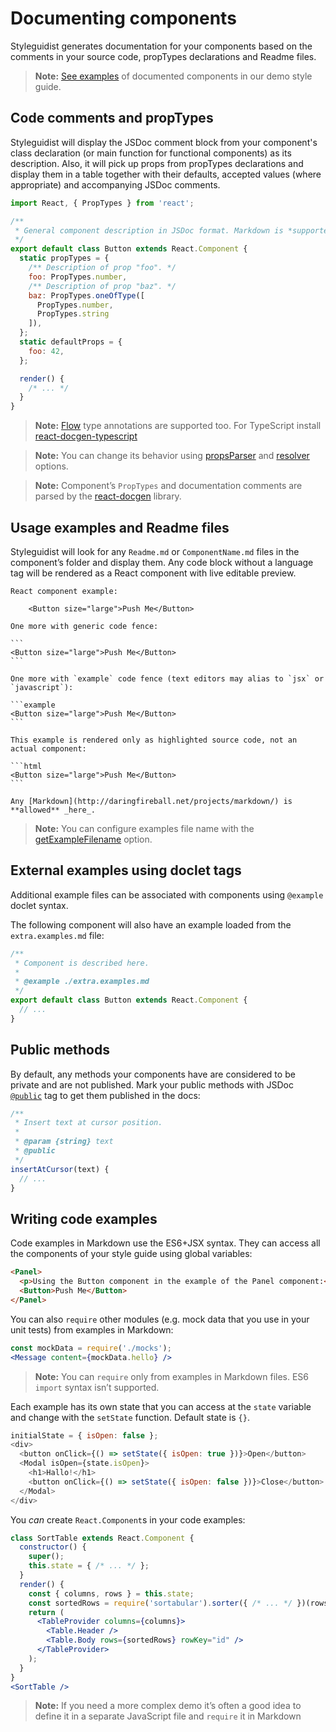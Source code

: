 # Documenting components

Styleguidist generates documentation for your components based on the comments in your source code, propTypes declarations and Readme files.

> **Note:** [See examples](../examples/basic/lib/components) of documented components in our demo style guide.

## Code comments and propTypes

Styleguidist will display the JSDoc comment block from your component's class declaration (or main function for functional components) as its description. Also, it will pick up props from propTypes declarations and display them in a table together with their defaults, accepted values (where appropriate) and accompanying JSDoc comments.

```javascript
import React, { PropTypes } from 'react';

/**
 * General component description in JSDoc format. Markdown is *supported*.
 */
export default class Button extends React.Component {
  static propTypes = {
    /** Description of prop "foo". */
    foo: PropTypes.number,
    /** Description of prop "baz". */
    baz: PropTypes.oneOfType([
      PropTypes.number,
      PropTypes.string
    ]),
  };
  static defaultProps = {
    foo: 42,
  };

  render() {
    /* ... */
  }
}
```

> **Note:** [Flow](https://flowtype.org/) type annotations are supported too. For TypeScript install [react-docgen-typescript](https://github.com/pvasek/react-docgen-typescript)

> **Note:** You can change its behavior using [propsParser](Configuration.md#propsparser) and [resolver](Configuration.md#resolver) options.

> **Note:** Component’s `PropTypes` and documentation comments are parsed by the [react-docgen](https://github.com/reactjs/react-docgen) library.

## Usage examples and Readme files

Styleguidist will look for any `Readme.md` or `ComponentName.md` files in the component’s folder and display them. Any code block without a language tag will be rendered as a  React component with live editable preview.

    React component example:

        <Button size="large">Push Me</Button>

    One more with generic code fence:

    ```
    <Button size="large">Push Me</Button>
    ```

    One more with `example` code fence (text editors may alias to `jsx` or `javascript`):

    ```example
    <Button size="large">Push Me</Button>
    ```

    This example is rendered only as highlighted source code, not an actual component:

    ```html
    <Button size="large">Push Me</Button>
    ```

    Any [Markdown](http://daringfireball.net/projects/markdown/) is **allowed** _here_.

> **Note:** You can configure examples file name with the [getExampleFilename](Configuration.md#getexamplefilename) option.

## External examples using doclet tags

Additional example files can be associated with components using `@example` doclet syntax.

The following component will also have an example loaded from the `extra.examples.md` file:

```javascript
/**
 * Component is described here.
 *
 * @example ./extra.examples.md
 */
export default class Button extends React.Component {
  // ...
}
```

## Public methods

By default, any methods your components have are considered to be private and are not published. Mark your public methods with JSDoc [`@public`](http://usejsdoc.org/tags-public.html) tag to get them published in the docs:

```javascript
/**
 * Insert text at cursor position.
 *
 * @param {string} text
 * @public
 */
insertAtCursor(text) {
  // ...
}
```

## Writing code examples

Code examples in Markdown use the ES6+JSX syntax. They can access all the components of your style guide using global variables:

```html
<Panel>
  <p>Using the Button component in the example of the Panel component:</p>
  <Button>Push Me</Button>
</Panel>
```

You can also `require` other modules (e.g. mock data that you use in your unit tests) from examples in Markdown:

```jsx
const mockData = require('./mocks');
<Message content={mockData.hello} />
```

> **Note:** You can `require` only from examples in Markdown files. ES6 `import` syntax isn’t supported.

Each example has its own state that you can access at the `state` variable and change with the `setState` function. Default state is `{}`.

```js
initialState = { isOpen: false };
<div>
  <button onClick={() => setState({ isOpen: true })}>Open</button>
  <Modal isOpen={state.isOpen}>
    <h1>Hallo!</h1>
    <button onClick={() => setState({ isOpen: false })}>Close</button>
  </Modal>
</div>
```

You *can* create `React.Component`s in your code examples:

```jsx
class SortTable extends React.Component {
  constructor() {
    super();
    this.state = { /* ... */ };
  }
  render() {
    const { columns, rows } = this.state;
    const sortedRows = require('sortabular').sorter({ /* ... */ })(rows);
    return (
      <TableProvider columns={columns}>
        <Table.Header />
        <Table.Body rows={sortedRows} rowKey="id" />
      </TableProvider>
    );
  }
}
<SortTable />
```

> **Note:** If you need a more complex demo it’s often a good idea to define it in a separate JavaScript file and `require` it in Markdown
